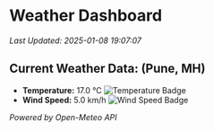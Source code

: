 
# Weather Dashboard

_Last Updated: 2025-01-08 19:07:07_

## Current Weather Data: (Pune, MH)
- **Temperature:** 17.0 °C ![Temperature Badge](https://img.shields.io/badge/Temperature-Low%20Temp-blue)
- **Wind Speed:** 5.0 km/h ![Wind Speed Badge](https://img.shields.io/badge/Wind%20Speed-Low%20Wind-blue)

*Powered by Open-Meteo API*
